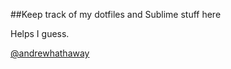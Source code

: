 ##Keep track of my dotfiles and Sublime stuff here

Helps I guess.

[@andrewhathaway](http://andrewhathaway.net)

